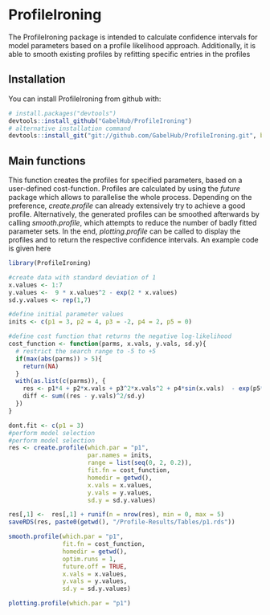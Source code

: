 
<!-- README.md is generated from README.Rmd. Please edit that file -->
ProfileIroning
==============

The ProfileIroning package is intended to calculate confidence intervals for model parameters based on a profile likelihood approach. Additionally, it is able to smooth existing profiles by refitting specific entries in the profiles

Installation
------------

You can install ProfileIroning from github with:

``` r
# install.packages("devtools")
devtools::install_github("GabelHub/ProfileIroning")
# alternative installation command
devtools::install_git("git://github.com/GabelHub/ProfileIroning.git", branch = "master")
```

Main functions
--------------

This function creates the profiles for specified parameters, based on a user-defined cost-function. Profiles are calculated by using the *future* package which allows to parallelise the whole process. Depending on the preference, *create.profile* can already extensively try to achieve a good profile. Alternatively, the generated profiles can be smoothed afterwards by calling *smooth.profile*, which attempts to reduce the number of badly fitted parameter sets. In the end, *plotting.profile* can be called to display the profiles and to return the respective confidence intervals. An example code is given here

``` r
library(ProfileIroning)

#create data with standard deviation of 1
x.values <- 1:7
y.values <-  9 * x.values^2 - exp(2 * x.values)
sd.y.values <- rep(1,7)

#define initial parameter values
inits <- c(p1 = 3, p2 = 4, p3 = -2, p4 = 2, p5 = 0)

#define cost function that returns the negative log-likelihood
cost_function <- function(parms, x.vals, y.vals, sd.y){
  # restrict the search range to -5 to +5
  if(max(abs(parms)) > 5){
    return(NA)
  }
  with(as.list(c(parms)), {
    res <- p1*4 + p2*x.vals + p3^2*x.vals^2 + p4*sin(x.vals)  - exp(p5*x.vals)
    diff <- sum((res - y.vals)^2/sd.y)
  })
}

dont.fit <- c(p1 = 3)
#perform model selection
#perform model selection
res <- create.profile(which.par = "p1",
                      par.names = inits,
                      range = list(seq(0, 2, 0.2)),
                      fit.fn = cost_function,
                      homedir = getwd(),
                      x.vals = x.values,
                      y.vals = y.values,
                      sd.y = sd.y.values)

res[,1] <-  res[,1] + runif(n = nrow(res), min = 0, max = 5)
saveRDS(res, paste0(getwd(), "/Profile-Results/Tables/p1.rds"))

smooth.profile(which.par = "p1",
               fit.fn = cost_function,
               homedir = getwd(),
               optim.runs = 1,
               future.off = TRUE,
               x.vals = x.values,
               y.vals = y.values,
               sd.y = sd.y.values)

plotting.profile(which.par = "p1")
```
